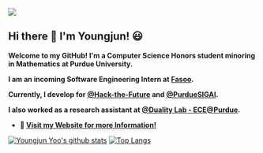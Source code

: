 ![](https://github.com/youngjun-yoo16/Images/blob/main/yellow_white_final_bigsubtitle.png?raw=true)
## Hi there 👋 I'm Youngjun! :smiley:

<!--
**youngjun-yoo16/youngjun-yoo16** is a ✨ _special_ ✨ repository because its `README.md` (this file) appears on your GitHub profile.

Here are some ideas to get you started:

- 🔭 I’m currently working on ...
- 🌱 I’m currently learning ...
- 👯 I’m looking to collaborate on ...
- 🤔 I’m looking for help with ...
- 💬 Ask me about ...
- 📫 How to reach me: ...
- 😄 Pronouns: ...
- ⚡ Fun fact: ...
-->
**Welcome to my GitHub! I'm a Computer Science Honors student minoring in Mathematics at Purdue University.**

**I am an incoming Software Engineering Intern at [**Fasoo**](https://en.fasoo.com/).**

**Currently, I develop for [**@Hack-the-Future**](https://github.com/Hack-the-Future) and [**@PurdueSIGAI**](https://github.com/PurdueSIGAI).**

**I also worked as a research assistant at [**@Duality Lab - ECE@Purdue**](https://github.com/PurdueDualityLab).**

* **:hatching_chick: [Visit my Website for more Information!](https://youngjun-yoo16.github.io/)** 

[![Youngjun Yoo's github stats](https://github-readme-stats.vercel.app/api?username=youngjun-yoo16&count_private=true&show_icons=true&theme=nightowl)](https://github.com/youngjun-yoo16/github-readme-stats) [![Top Langs](https://github-readme-stats.vercel.app/api/top-langs/?username=youngjun-yoo16&layout=compact&hide=MakeFile&theme=nightowl)](https://github.com/youngjun-yoo16/github-readme-stats)
